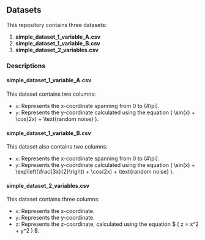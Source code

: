 ## Datasets

This repository contains three datasets:

1. **simple_dataset_1_variable_A.csv**
2. **simple_dataset_1_variable_B.csv**
3. **simple_dataset_2_variables.csv**

### Descriptions

#### simple_dataset_1_variable_A.csv

This dataset contains two columns:
- `x`: Represents the x-coordinate spanning from 0 to \(4\pi\).
- `y`: Represents the y-coordinate calculated using the equation \( \sin(x) + \cos(2x) + \text{random noise} \).

#### simple_dataset_1_variable_B.csv

This dataset also contains two columns:
- `x`: Represents the x-coordinate spanning from 0 to \(4\pi\).
- `y`: Represents the y-coordinate calculated using the equation \( \sin(x) + \exp\left(\frac{3x}{2}\right) + \cos(2x) + \text{random noise} \).

#### simple_dataset_2_variables.csv

This dataset contains three columns:
- `x`: Represents the x-coordinate.
- `y`: Represents the y-coordinate.
- `z`: Represents the z-coordinate, calculated using the equation $ \( z = x^2 + y^2 \) $.
